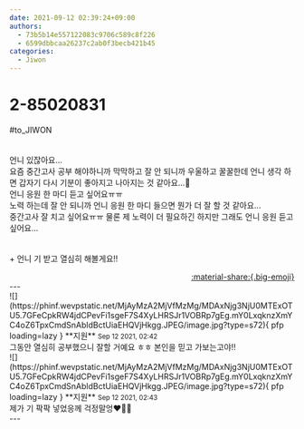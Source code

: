 ```yaml
---
date: 2021-09-12 02:39:24+09:00
authors:
  - 73b5b14e557122083c9706c589c8f226
  - 6599dbbcaa26237c2ab0f3becb421b45
categories:
  - Jiwon
---
```


# 2-85020831

<div class="post-container" markdown="1">
<div class="content-container md-sidebar__scrollwrap" markdown="1">

\#to_JIWON<br><br><br>언니 있잖아요...<br>요즘 중간고사 공부 해야하니까 막막하고 잘 안 되니까 우울하고 꿀꿀한데 언니 생각 하면 갑자기 다시 기분이 좋아지고 나아지는 것 같아요...🥺<br>언니 응원 한 마디 듣고 싶어요ㅠㅠ<br>노력 하는데 잘 안 되니까 언니 응원 한 마디 들으면 뭔가 더 잘 할 것 같아요...<br>중간고사 잘 치고 싶어요ㅠㅠ 물론 제 노력이 더 필요하긴 하지만 그래도 언니 응원 듣고 싶어요...<br><br><br>+ 언니 기 받고 열심히 해볼게요!!

</div>
</div>

<div style="text-align: right;" markdown="1">
<a href="https://weverse.io/fromis9/fanpost/2-85020831" style="text-align: right;">:material-share:{.big-emoji}</a>
</div>
---

<div class="comments-container md-sidebar__scrollwrap" markdown="1">
<div class="comment" markdown="1">
<div class='id-container' markdown="1">
![](https://phinf.wevpstatic.net/MjAyMzA2MjVfMzMg/MDAxNjg3NjU0MTExOTU5.7GFeCpkRW4jdCPevFi1sgeF7S4XyLHRSJr1VOBRp7gEg.mY0LxqknzXmYC4oZ6TpxCmdSnAbldBctUiaEHQVjHkgg.JPEG/image.jpg?type=s72){ pfp loading=lazy }
**<span class="artist">지원</span>** <small>Sep 12 2021, 02:42</small><br>
</div>
<div class='comment-body' markdown="1">
그동안 열심히 공부했으니 잘할 거예요 ㅎㅎ 본인을 믿고 가보는고야!!
</div>
</div>
<div class="comment" markdown="1">
<div class='id-container' markdown="1">
![](https://phinf.wevpstatic.net/MjAyMzA2MjVfMzMg/MDAxNjg3NjU0MTExOTU5.7GFeCpkRW4jdCPevFi1sgeF7S4XyLHRSJr1VOBRp7gEg.mY0LxqknzXmYC4oZ6TpxCmdSnAbldBctUiaEHQVjHkgg.JPEG/image.jpg?type=s72){ pfp loading=lazy }
**<span class="artist">지원</span>** <small>Sep 12 2021, 02:43</small><br>
</div>
<div class='comment-body' markdown="1">
제가 기 팍팍 넣었응께 걱정말엉❤️💪💪
</div>
</div>
</div>
---
